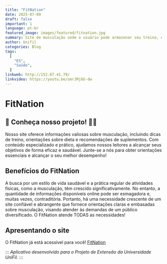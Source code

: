 ```yaml
---
title: "FitNation"
date: 2025-07-09
draft: false
important: 1
language: pt-br
featured_image: images/featured/fitnation.jpg
summary: Site de musculação onde o usuário pode armazenar seu treino, dieta, dados e receber dicas personalizadas sobre os mesmos.
author: Unifil
categories: Blog
tags:
  [
    "ES",
    "Saúde",
  ]
linkweb: http://152.67.41.79/
linkvideo: https://youtu.be/omrJMj6U-dw
---
```


# FitNation

## 💪 Conheça nosso projeto! 🏋️‍♂️

Nosso site oferece informações valiosas sobre musculação, incluindo dicas de treino, orientações sobre dieta e recomendações de suplementos. Com conteúdo especializado e prático, ajudamos nossos leitores a alcançar seus objetivos de forma eficaz e saudável. Junte-se a nós para obter orientações essenciais e alcançar o seu melhor desempenho!

## Benefícios do FitNation

A busca por um estilo de vida saudável e a prática regular de atividades físicas, como a musculação, têm crescido significativamente. No entanto, a quantidade de informações disponíveis online pode ser esmagadora e, muitas vezes, contraditória. Portanto, há uma necessidade crescente de um site confiável e abrangente que fornece orientações claras e embasadas sobre musculação, visando atender às demandas de um público diversificado. O FitNation atende TODAS as necessidades!

## Apresentando o site

O FitNation já está acessível para você!
[FitNation](https://152.67.41.79/)

:::
_Aplicativo desenvolvido para o Projeto de Extensão da Universidade UniFil._
:::
